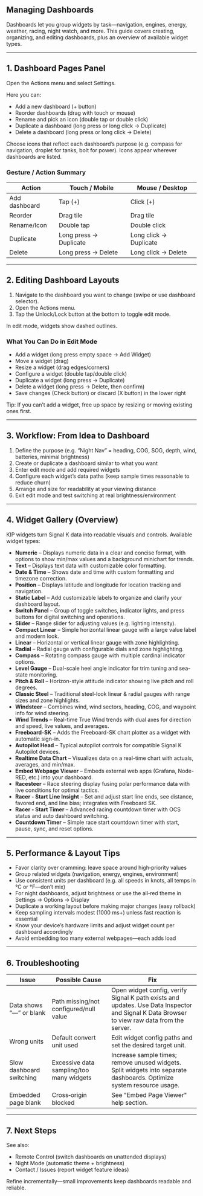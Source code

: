 ## Managing Dashboards
Dashboards let you group widgets by task—navigation, engines, energy, weather, racing, night watch, and more. This guide covers creating, organizing, and editing dashboards, plus an overview of available widget types.

---

## 1. Dashboard Pages Panel
Open the Actions menu and select Settings.

Here you can:
- Add a new dashboard (+ button)
- Reorder dashboards (drag with touch or mouse)
- Rename and pick an icon (double tap or double click)
- Duplicate a dashboard (long press or long click → Duplicate)
- Delete a dashboard (long press or long click → Delete)

Choose icons that reflect each dashboard’s purpose (e.g. compass for navigation, droplet for tanks, bolt for power). Icons appear wherever dashboards are listed.

### Gesture / Action Summary
| Action         | Touch / Mobile         | Mouse / Desktop         |
|---------------|-----------------------|------------------------|
| Add dashboard | Tap (+)               | Click (+)              |
| Reorder       | Drag tile              | Drag tile              |
| Rename/Icon   | Double tap             | Double click           |
| Duplicate     | Long press → Duplicate | Long click → Duplicate |
| Delete        | Long press → Delete    | Long click → Delete    |

---

## 2. Editing Dashboard Layouts
1. Navigate to the dashboard you want to change (swipe or use dashboard selector).
2. Open the Actions menu.
3. Tap the Unlock/Lock button at the bottom to toggle edit mode.

In edit mode, widgets show dashed outlines.

### What You Can Do in Edit Mode
- Add a widget (long press empty space → Add Widget)
- Move a widget (drag)
- Resize a widget (drag edges/corners)
- Configure a widget (double tap/double click)
- Duplicate a widget (long press → Duplicate)
- Delete a widget (long press → Delete, then confirm)
- Save changes (Check button) or discard (X button) in the lower right

Tip: If you can’t add a widget, free up space by resizing or moving existing ones first.

---

## 3. Workflow: From Idea to Dashboard
1. Define the purpose (e.g. “Night Nav” = heading, COG, SOG, depth, wind, batteries, minimal brightness)
2. Create or duplicate a dashboard similar to what you want
3. Enter edit mode and add required widgets
4. Configure each widget’s data paths (keep sample times reasonable to reduce churn)
5. Arrange and size for readability at your viewing distance
6. Exit edit mode and test switching at real brightness/environment

---

## 4. Widget Gallery (Overview)
KIP widgets turn Signal K data into readable visuals and controls. Available widget types:

- **Numeric** – Displays numeric data in a clear and concise format, with options to show min/max values and a background minichart for trends.
- **Text** – Displays text data with customizable color formatting.
- **Date & Time** – Shows date and time with custom formatting and timezone correction.
- **Position** – Displays latitude and longitude for location tracking and navigation.
- **Static Label** – Add customizable labels to organize and clarify your dashboard layout.
- **Switch Panel** – Group of toggle switches, indicator lights, and press buttons for digital switching and operations.
- **Slider** – Range slider for adjusting values (e.g. lighting intensity).
- **Compact Linear** – Simple horizontal linear gauge with a large value label and modern look.
- **Linear** – Horizontal or vertical linear gauge with zone highlighting.
- **Radial** – Radial gauge with configurable dials and zone highlighting.
- **Compass** – Rotating compass gauge with multiple cardinal indicator options.
- **Level Gauge** – Dual-scale heel angle indicator for trim tuning and sea-state monitoring.
- **Pitch & Roll** – Horizon-style attitude indicator showing live pitch and roll degrees.
- **Classic Steel** – Traditional steel-look linear & radial gauges with range sizes and zone highlights.
- **Windsteer** – Combines wind, wind sectors, heading, COG, and waypoint info for wind steering.
- **Wind Trends** – Real-time True Wind trends with dual axes for direction and speed, live values, and averages.
- **Freeboard-SK** – Adds the Freeboard-SK chart plotter as a widget with automatic sign-in.
- **Autopilot Head** – Typical autopilot controls for compatible Signal K Autopilot devices.
- **Realtime Data Chart** – Visualizes data on a real-time chart with actuals, averages, and min/max.
- **Embed Webpage Viewer** – Embeds external web apps (Grafana, Node-RED, etc.) into your dashboard.
- **Racesteer** – Race steering display fusing polar performance data with live conditions for optimal tactics.
- **Racer - Start Line Insight** – Set and adjust start line ends, see distance, favored end, and line bias; integrates with Freeboard SK.
- **Racer - Start Timer** – Advanced racing countdown timer with OCS status and auto dashboard switching.
- **Countdown Timer** – Simple race start countdown timer with start, pause, sync, and reset options.

---

## 5. Performance & Layout Tips
- Favor clarity over cramming: leave space around high‑priority values
- Group related widgets (navigation, energy, engines, environment)
- Use consistent units per dashboard (e.g. all speeds in knots, all temps in °C or °F—don’t mix)
- For night dashboards, adjust brightness or use the all‑red theme in Settings → Options → Display
- Duplicate a working layout before making major changes (easy rollback)
- Keep sampling intervals modest (1000 ms+) unless fast reaction is essential
- Know your device’s hardware limits and adjust widget count per dashboard accordingly
- Avoid embedding too many external webpages—each adds load

---

## 6. Troubleshooting
| Issue                  | Possible Cause                        | Fix                                                                 |
|------------------------|---------------------------------------|---------------------------------------------------------------------|
| Data shows “—” or blank| Path missing/not configured/null value | Open widget config, verify Signal K path exists and updates. Use Data Inspector and Signal K Data Browser to view raw data from the server. |
| Wrong units            | Default convert unit used              | Edit widget config paths and set the desired target unit.            |
| Slow dashboard switching| Excessive data sampling/too many widgets| Increase sample times; remove unused widgets. Split widgets into separate dashboards. Optimize system resource usage. |
| Embedded page blank    | Cross‑origin blocked                   | See "Embed Page Viewer" help section.                               |

---

## 7. Next Steps
See also:
- Remote Control (switch dashboards on unattended displays)
- Night Mode (automatic theme + brightness)
- Contact / Issues (report widget feature ideas)

Refine incrementally—small improvements keep dashboards readable and reliable.
